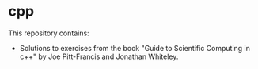 # cpp

This repository contains: 

* Solutions to exercises from the book "Guide to Scientific Computing in c++" by Joe Pitt-Francis and Jonathan Whiteley. 
